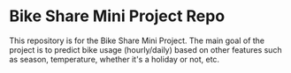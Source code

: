 # Bike Share Mini Project Repo

This repository is for the Bike Share Mini Project. The main goal of the project is to predict bike usage (hourly/daily) based on other features such as season, temperature, whether it's a holiday or not, etc. 
